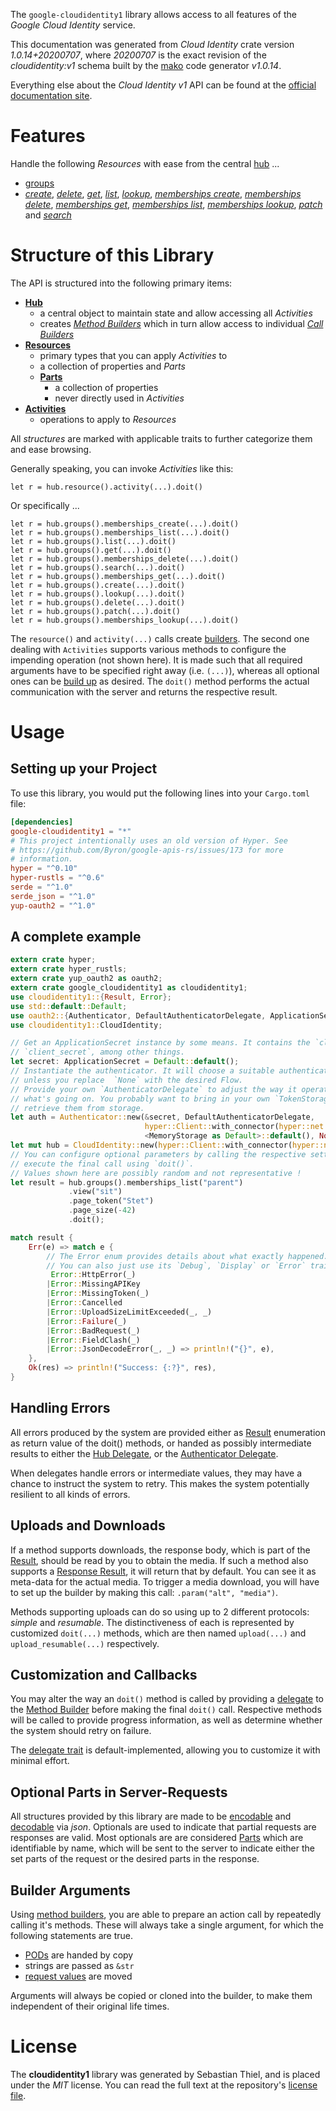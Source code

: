 <!---
DO NOT EDIT !
This file was generated automatically from 'src/mako/api/README.md.mako'
DO NOT EDIT !
-->
The `google-cloudidentity1` library allows access to all features of the *Google Cloud Identity* service.

This documentation was generated from *Cloud Identity* crate version *1.0.14+20200707*, where *20200707* is the exact revision of the *cloudidentity:v1* schema built by the [mako](http://www.makotemplates.org/) code generator *v1.0.14*.

Everything else about the *Cloud Identity* *v1* API can be found at the
[official documentation site](https://cloud.google.com/identity/).
# Features

Handle the following *Resources* with ease from the central [hub](https://docs.rs/google-cloudidentity1/1.0.14+20200707/google_cloudidentity1/struct.CloudIdentity.html) ... 

* [groups](https://docs.rs/google-cloudidentity1/1.0.14+20200707/google_cloudidentity1/struct.Group.html)
 * [*create*](https://docs.rs/google-cloudidentity1/1.0.14+20200707/google_cloudidentity1/struct.GroupCreateCall.html), [*delete*](https://docs.rs/google-cloudidentity1/1.0.14+20200707/google_cloudidentity1/struct.GroupDeleteCall.html), [*get*](https://docs.rs/google-cloudidentity1/1.0.14+20200707/google_cloudidentity1/struct.GroupGetCall.html), [*list*](https://docs.rs/google-cloudidentity1/1.0.14+20200707/google_cloudidentity1/struct.GroupListCall.html), [*lookup*](https://docs.rs/google-cloudidentity1/1.0.14+20200707/google_cloudidentity1/struct.GroupLookupCall.html), [*memberships create*](https://docs.rs/google-cloudidentity1/1.0.14+20200707/google_cloudidentity1/struct.GroupMembershipCreateCall.html), [*memberships delete*](https://docs.rs/google-cloudidentity1/1.0.14+20200707/google_cloudidentity1/struct.GroupMembershipDeleteCall.html), [*memberships get*](https://docs.rs/google-cloudidentity1/1.0.14+20200707/google_cloudidentity1/struct.GroupMembershipGetCall.html), [*memberships list*](https://docs.rs/google-cloudidentity1/1.0.14+20200707/google_cloudidentity1/struct.GroupMembershipListCall.html), [*memberships lookup*](https://docs.rs/google-cloudidentity1/1.0.14+20200707/google_cloudidentity1/struct.GroupMembershipLookupCall.html), [*patch*](https://docs.rs/google-cloudidentity1/1.0.14+20200707/google_cloudidentity1/struct.GroupPatchCall.html) and [*search*](https://docs.rs/google-cloudidentity1/1.0.14+20200707/google_cloudidentity1/struct.GroupSearchCall.html)




# Structure of this Library

The API is structured into the following primary items:

* **[Hub](https://docs.rs/google-cloudidentity1/1.0.14+20200707/google_cloudidentity1/struct.CloudIdentity.html)**
    * a central object to maintain state and allow accessing all *Activities*
    * creates [*Method Builders*](https://docs.rs/google-cloudidentity1/1.0.14+20200707/google_cloudidentity1/trait.MethodsBuilder.html) which in turn
      allow access to individual [*Call Builders*](https://docs.rs/google-cloudidentity1/1.0.14+20200707/google_cloudidentity1/trait.CallBuilder.html)
* **[Resources](https://docs.rs/google-cloudidentity1/1.0.14+20200707/google_cloudidentity1/trait.Resource.html)**
    * primary types that you can apply *Activities* to
    * a collection of properties and *Parts*
    * **[Parts](https://docs.rs/google-cloudidentity1/1.0.14+20200707/google_cloudidentity1/trait.Part.html)**
        * a collection of properties
        * never directly used in *Activities*
* **[Activities](https://docs.rs/google-cloudidentity1/1.0.14+20200707/google_cloudidentity1/trait.CallBuilder.html)**
    * operations to apply to *Resources*

All *structures* are marked with applicable traits to further categorize them and ease browsing.

Generally speaking, you can invoke *Activities* like this:

```Rust,ignore
let r = hub.resource().activity(...).doit()
```

Or specifically ...

```ignore
let r = hub.groups().memberships_create(...).doit()
let r = hub.groups().memberships_list(...).doit()
let r = hub.groups().list(...).doit()
let r = hub.groups().get(...).doit()
let r = hub.groups().memberships_delete(...).doit()
let r = hub.groups().search(...).doit()
let r = hub.groups().memberships_get(...).doit()
let r = hub.groups().create(...).doit()
let r = hub.groups().lookup(...).doit()
let r = hub.groups().delete(...).doit()
let r = hub.groups().patch(...).doit()
let r = hub.groups().memberships_lookup(...).doit()
```

The `resource()` and `activity(...)` calls create [builders][builder-pattern]. The second one dealing with `Activities` 
supports various methods to configure the impending operation (not shown here). It is made such that all required arguments have to be 
specified right away (i.e. `(...)`), whereas all optional ones can be [build up][builder-pattern] as desired.
The `doit()` method performs the actual communication with the server and returns the respective result.

# Usage

## Setting up your Project

To use this library, you would put the following lines into your `Cargo.toml` file:

```toml
[dependencies]
google-cloudidentity1 = "*"
# This project intentionally uses an old version of Hyper. See
# https://github.com/Byron/google-apis-rs/issues/173 for more
# information.
hyper = "^0.10"
hyper-rustls = "^0.6"
serde = "^1.0"
serde_json = "^1.0"
yup-oauth2 = "^1.0"
```

## A complete example

```Rust
extern crate hyper;
extern crate hyper_rustls;
extern crate yup_oauth2 as oauth2;
extern crate google_cloudidentity1 as cloudidentity1;
use cloudidentity1::{Result, Error};
use std::default::Default;
use oauth2::{Authenticator, DefaultAuthenticatorDelegate, ApplicationSecret, MemoryStorage};
use cloudidentity1::CloudIdentity;

// Get an ApplicationSecret instance by some means. It contains the `client_id` and 
// `client_secret`, among other things.
let secret: ApplicationSecret = Default::default();
// Instantiate the authenticator. It will choose a suitable authentication flow for you, 
// unless you replace  `None` with the desired Flow.
// Provide your own `AuthenticatorDelegate` to adjust the way it operates and get feedback about 
// what's going on. You probably want to bring in your own `TokenStorage` to persist tokens and
// retrieve them from storage.
let auth = Authenticator::new(&secret, DefaultAuthenticatorDelegate,
                              hyper::Client::with_connector(hyper::net::HttpsConnector::new(hyper_rustls::TlsClient::new())),
                              <MemoryStorage as Default>::default(), None);
let mut hub = CloudIdentity::new(hyper::Client::with_connector(hyper::net::HttpsConnector::new(hyper_rustls::TlsClient::new())), auth);
// You can configure optional parameters by calling the respective setters at will, and
// execute the final call using `doit()`.
// Values shown here are possibly random and not representative !
let result = hub.groups().memberships_list("parent")
             .view("sit")
             .page_token("Stet")
             .page_size(-42)
             .doit();

match result {
    Err(e) => match e {
        // The Error enum provides details about what exactly happened.
        // You can also just use its `Debug`, `Display` or `Error` traits
         Error::HttpError(_)
        |Error::MissingAPIKey
        |Error::MissingToken(_)
        |Error::Cancelled
        |Error::UploadSizeLimitExceeded(_, _)
        |Error::Failure(_)
        |Error::BadRequest(_)
        |Error::FieldClash(_)
        |Error::JsonDecodeError(_, _) => println!("{}", e),
    },
    Ok(res) => println!("Success: {:?}", res),
}

```
## Handling Errors

All errors produced by the system are provided either as [Result](https://docs.rs/google-cloudidentity1/1.0.14+20200707/google_cloudidentity1/enum.Result.html) enumeration as return value of 
the doit() methods, or handed as possibly intermediate results to either the 
[Hub Delegate](https://docs.rs/google-cloudidentity1/1.0.14+20200707/google_cloudidentity1/trait.Delegate.html), or the [Authenticator Delegate](https://docs.rs/yup-oauth2/*/yup_oauth2/trait.AuthenticatorDelegate.html).

When delegates handle errors or intermediate values, they may have a chance to instruct the system to retry. This 
makes the system potentially resilient to all kinds of errors.

## Uploads and Downloads
If a method supports downloads, the response body, which is part of the [Result](https://docs.rs/google-cloudidentity1/1.0.14+20200707/google_cloudidentity1/enum.Result.html), should be
read by you to obtain the media.
If such a method also supports a [Response Result](https://docs.rs/google-cloudidentity1/1.0.14+20200707/google_cloudidentity1/trait.ResponseResult.html), it will return that by default.
You can see it as meta-data for the actual media. To trigger a media download, you will have to set up the builder by making
this call: `.param("alt", "media")`.

Methods supporting uploads can do so using up to 2 different protocols: 
*simple* and *resumable*. The distinctiveness of each is represented by customized 
`doit(...)` methods, which are then named `upload(...)` and `upload_resumable(...)` respectively.

## Customization and Callbacks

You may alter the way an `doit()` method is called by providing a [delegate](https://docs.rs/google-cloudidentity1/1.0.14+20200707/google_cloudidentity1/trait.Delegate.html) to the 
[Method Builder](https://docs.rs/google-cloudidentity1/1.0.14+20200707/google_cloudidentity1/trait.CallBuilder.html) before making the final `doit()` call. 
Respective methods will be called to provide progress information, as well as determine whether the system should 
retry on failure.

The [delegate trait](https://docs.rs/google-cloudidentity1/1.0.14+20200707/google_cloudidentity1/trait.Delegate.html) is default-implemented, allowing you to customize it with minimal effort.

## Optional Parts in Server-Requests

All structures provided by this library are made to be [encodable](https://docs.rs/google-cloudidentity1/1.0.14+20200707/google_cloudidentity1/trait.RequestValue.html) and 
[decodable](https://docs.rs/google-cloudidentity1/1.0.14+20200707/google_cloudidentity1/trait.ResponseResult.html) via *json*. Optionals are used to indicate that partial requests are responses 
are valid.
Most optionals are are considered [Parts](https://docs.rs/google-cloudidentity1/1.0.14+20200707/google_cloudidentity1/trait.Part.html) which are identifiable by name, which will be sent to 
the server to indicate either the set parts of the request or the desired parts in the response.

## Builder Arguments

Using [method builders](https://docs.rs/google-cloudidentity1/1.0.14+20200707/google_cloudidentity1/trait.CallBuilder.html), you are able to prepare an action call by repeatedly calling it's methods.
These will always take a single argument, for which the following statements are true.

* [PODs][wiki-pod] are handed by copy
* strings are passed as `&str`
* [request values](https://docs.rs/google-cloudidentity1/1.0.14+20200707/google_cloudidentity1/trait.RequestValue.html) are moved

Arguments will always be copied or cloned into the builder, to make them independent of their original life times.

[wiki-pod]: http://en.wikipedia.org/wiki/Plain_old_data_structure
[builder-pattern]: http://en.wikipedia.org/wiki/Builder_pattern
[google-go-api]: https://github.com/google/google-api-go-client

# License
The **cloudidentity1** library was generated by Sebastian Thiel, and is placed 
under the *MIT* license.
You can read the full text at the repository's [license file][repo-license].

[repo-license]: https://github.com/Byron/google-apis-rsblob/master/LICENSE.md
